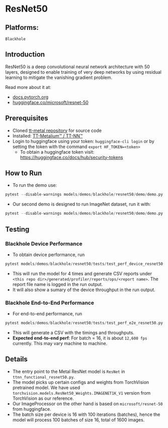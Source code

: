 # ResNet50

## Platforms:
    Blackhole

## Introduction
ResNet50 is a deep convolutional neural network architecture with 50 layers, designed to enable training of very deep networks by using residual learning to mitigate the vanishing gradient problem.

Read more about it at:
- [docs.pytorch.org](https://docs.pytorch.org/vision/main/models/generated/torchvision.models.resnet50.html)
- [huggingface.co/microsoft/resnet-50](https://huggingface.co/microsoft/resnet-50)


## Prerequisites
- Cloned [tt-metal repository](https://github.com/tenstorrent/tt-metal) for source code
- Installed: [TT-Metalium™ / TT-NN™](https://github.com/tenstorrent/tt-metal/blob/main/INSTALLING.md)
- Login to huggingface using your token: `huggingface-cli login` or by setting the token with the command `export HF_TOKEN=<token>`
    - To obtain a huggingface token visit: https://huggingface.co/docs/hub/security-tokens

## How to Run
+ To run the demo use:
```python
pytest --disable-warnings models/demos/blackhole/resnet50/demo/demo.py::test_demo_sample
```

+ Our second demo is designed to run ImageNet dataset, run it with:
```python
pytest --disable-warnings models/demos/blackhole/resnet50/demo/demo.py::test_demo_trace_with_imagenet
```

## Testing
### Blackhole Device Performance
+ To obtain device performance, run
```python
pytest models/demos/blackhole/resnet50/tests/test_perf_device_resnet50.py::test_perf_device
```
+ This will run the model for 4 times and generate CSV reports under `<this repo dir>/generated/profiler/reports/ops/<report name>`. The report file name is logged in the run output.
+ It will also show a sumary of the device throughput in the run output.

### Blackhole End-to-End Performance
+ For end-to-end performance, run
```python
pytest models/demos/blackhole/resnet50/tests/test_perf_e2e_resnet50.py::test_perf_trace_2cqs
```
+ This will generate a CSV with the timings and throughputs.
+ **Expected end-to-end perf**: For batch = 16, it is about `12,600 fps` currently. This may vary machine to machine.

## Details
+ The entry point to the Metal ResNet model is `ResNet` in `ttnn_functional_resnet50.py`.
+ The model picks up certain configs and weights from TorchVision pretrained model. We have used `torchvision.models.ResNet50_Weights.IMAGENET1K_V1` version from TorchVision as our reference.
+ Our ImageProcessor on the other hand is based on `microsoft/resnet-50` from huggingface.
+ The batch size per device is 16 with 100 iterations (batches), hence the model will process 100 batches of size 16, total of 1600 images.
